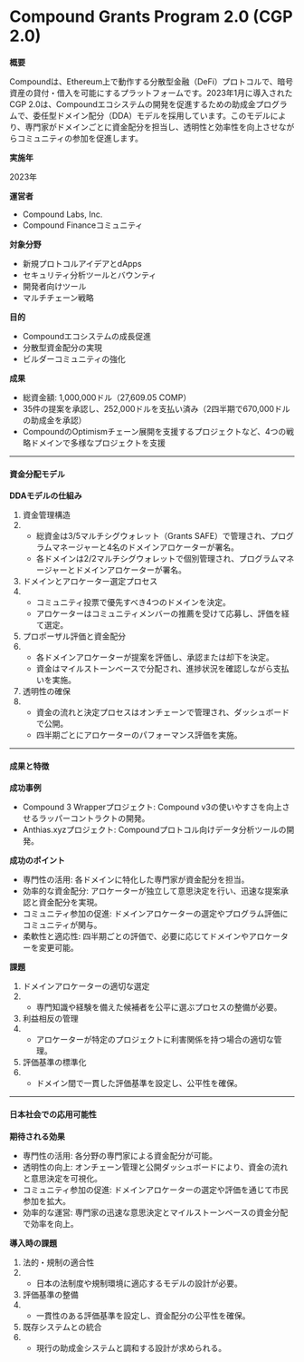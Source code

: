 # Compound Grants Program 2.0 (CGP 2.0)

**概要**

Compoundは、Ethereum上で動作する分散型金融（DeFi）プロトコルで、暗号資産の貸付・借入を可能にするプラットフォームです。2023年1月に導入されたCGP 2.0は、Compoundエコシステムの開発を促進するための助成金プログラムで、委任型ドメイン配分（DDA）モデルを採用しています。このモデルにより、専門家がドメインごとに資金配分を担当し、透明性と効率性を向上させながらコミュニティの参加を促進します。

**実施年**

2023年

**運営者**

* Compound Labs, Inc.
* Compound Financeコミュニティ

**対象分野**

* 新規プロトコルアイデアとdApps
* セキュリティ分析ツールとバウンティ
* 開発者向けツール
* マルチチェーン戦略

**目的**

* Compoundエコシステムの成長促進
* 分散型資金配分の実現
* ビルダーコミュニティの強化

**成果**

* 総資金額: 1,000,000ドル（27,609.05 COMP）
* 35件の提案を承認し、252,000ドルを支払い済み（2四半期で670,000ドルの助成金を承認）
* CompoundのOptimismチェーン展開を支援するプロジェクトなど、4つの戦略ドメインで多様なプロジェクトを支援

***

#### 資金分配モデル

**DDAモデルの仕組み**

1. 資金管理構造
2.
   * 総資金は3/5マルチシグウォレット（Grants SAFE）で管理され、プログラムマネージャーと4名のドメインアロケーターが署名。
   * 各ドメインは2/2マルチシグウォレットで個別管理され、プログラムマネージャーとドメインアロケーターが署名。
3. ドメインとアロケーター選定プロセス
4.
   * コミュニティ投票で優先すべき4つのドメインを決定。
   * アロケーターはコミュニティメンバーの推薦を受けて応募し、評価を経て選定。
5. プロポーザル評価と資金配分
6.
   * 各ドメインアロケーターが提案を評価し、承認または却下を決定。
   * 資金はマイルストーンベースで分配され、進捗状況を確認しながら支払いを実施。
7. 透明性の確保
8.
   * 資金の流れと決定プロセスはオンチェーンで管理され、ダッシュボードで公開。
   * 四半期ごとにアロケーターのパフォーマンス評価を実施。

***

#### 成果と特徴

**成功事例**

* Compound 3 Wrapperプロジェクト: Compound v3の使いやすさを向上させるラッパーコントラクトの開発。
* Anthias.xyzプロジェクト: Compoundプロトコル向けデータ分析ツールの開発。

**成功のポイント**

* 専門性の活用: 各ドメインに特化した専門家が資金配分を担当。
* 効率的な資金配分: アロケーターが独立して意思決定を行い、迅速な提案承認と資金配分を実現。
* コミュニティ参加の促進: ドメインアロケーターの選定やプログラム評価にコミュニティが関与。
* 柔軟性と適応性: 四半期ごとの評価で、必要に応じてドメインやアロケーターを変更可能。

**課題**

1. ドメインアロケーターの適切な選定
2.
   * 専門知識や経験を備えた候補者を公平に選ぶプロセスの整備が必要。
3. 利益相反の管理
4.
   * アロケーターが特定のプロジェクトに利害関係を持つ場合の適切な管理。
5. 評価基準の標準化
6.
   * ドメイン間で一貫した評価基準を設定し、公平性を確保。

***

#### 日本社会での応用可能性

**期待される効果**

* 専門性の活用: 各分野の専門家による資金配分が可能。
* 透明性の向上: オンチェーン管理と公開ダッシュボードにより、資金の流れと意思決定を可視化。
* コミュニティ参加の促進: ドメインアロケーターの選定や評価を通じて市民参加を拡大。
* 効率的な運営: 専門家の迅速な意思決定とマイルストーンベースの資金分配で効率を向上。

**導入時の課題**

1. 法的・規制の適合性
2.
   * 日本の法制度や規制環境に適応するモデルの設計が必要。
3. 評価基準の整備
4.
   * 一貫性のある評価基準を設定し、資金配分の公平性を確保。
5. 既存システムとの統合
6.
   * 現行の助成金システムと調和する設計が求められる。
